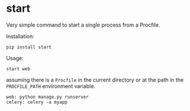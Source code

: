 # start

Very simple command to start a single process from a Procfile.

Installation:

```
pip install start
```

Usage:

```
start web
```

assuming there is a ``Procfile`` in the current directory or at the path in
the ``PROCFILE_PATH`` environment variable.

```
web: python manage.py runserver
celery: celery -a myapp
```
